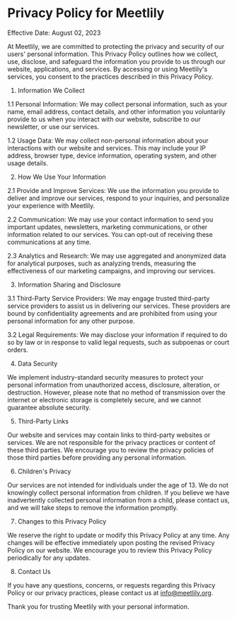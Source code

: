 # Privacy Policy for Meetlily

Effective Date: August 02, 2023

At Meetlily, we are committed to protecting the privacy and security of our users' personal information. This Privacy Policy outlines how we collect, use, disclose, and safeguard the information you provide to us through our website, applications, and services. By accessing or using Meetlily's services, you consent to the practices described in this Privacy Policy.

1. Information We Collect

1.1 Personal Information:
We may collect personal information, such as your name, email address, contact details, and other information you voluntarily provide to us when you interact with our website, subscribe to our newsletter, or use our services.

1.2 Usage Data:
We may collect non-personal information about your interactions with our website and services. This may include your IP address, browser type, device information, operating system, and other usage details.

2. How We Use Your Information

2.1 Provide and Improve Services:
We use the information you provide to deliver and improve our services, respond to your inquiries, and personalize your experience with Meetlily.

2.2 Communication:
We may use your contact information to send you important updates, newsletters, marketing communications, or other information related to our services. You can opt-out of receiving these communications at any time.

2.3 Analytics and Research:
We may use aggregated and anonymized data for analytical purposes, such as analyzing trends, measuring the effectiveness of our marketing campaigns, and improving our services.

3. Information Sharing and Disclosure

3.1 Third-Party Service Providers:
We may engage trusted third-party service providers to assist us in delivering our services. These providers are bound by confidentiality agreements and are prohibited from using your personal information for any other purpose.

3.2 Legal Requirements:
We may disclose your information if required to do so by law or in response to valid legal requests, such as subpoenas or court orders.

4. Data Security

We implement industry-standard security measures to protect your personal information from unauthorized access, disclosure, alteration, or destruction. However, please note that no method of transmission over the internet or electronic storage is completely secure, and we cannot guarantee absolute security.

5. Third-Party Links

Our website and services may contain links to third-party websites or services. We are not responsible for the privacy practices or content of these third parties. We encourage you to review the privacy policies of those third parties before providing any personal information.

6. Children's Privacy

Our services are not intended for individuals under the age of 13. We do not knowingly collect personal information from children. If you believe we have inadvertently collected personal information from a child, please contact us, and we will take steps to remove the information promptly.

7. Changes to this Privacy Policy

We reserve the right to update or modify this Privacy Policy at any time. Any changes will be effective immediately upon posting the revised Privacy Policy on our website. We encourage you to review this Privacy Policy periodically for any updates.

8. Contact Us

If you have any questions, concerns, or requests regarding this Privacy Policy or our privacy practices, please contact us at info@meetlily.org.

Thank you for trusting Meetlily with your personal information.